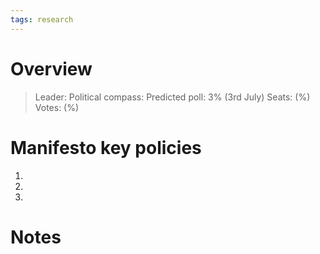 ```yaml
---
tags: research
---
```

# Overview

> Leader: 
> Political compass: 
> Predicted poll: 3% (3rd July)
> Seats: (%)
> Votes: (%)

# Manifesto key policies

1. 
2. 
3. 

# Notes

